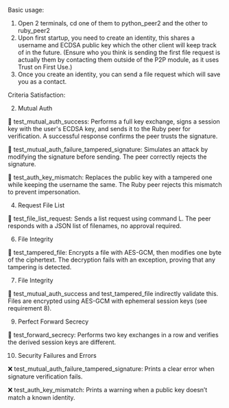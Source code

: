Basic usage:

1. Open 2 terminals, cd one of them to python_peer2 and the other to ruby_peer2
2. Upon first startup, you need to create an identity, this shares a username and ECDSA public key which the other client will keep track of in the future.
(Ensure who you think is sending the first file request is actually them by contacting them outside of the P2P module, as it uses Trust on First Use.)
3. Once you create an identity, you can send a file request which will save you as a contact.


Criteria Satisfaction:

2. Mutual Auth
   
🔐 test_mutual_auth_success: Performs a full key exchange, signs a session key with the user's ECDSA key, and sends it to the Ruby peer for verification. A successful response confirms the peer trusts the signature.

🔐 test_mutual_auth_failure_tampered_signature: Simulates an attack by modifying the signature before sending. The peer correctly rejects the signature.

🔏 test_auth_key_mismatch: Replaces the public key with a tampered one while keeping the username the same. The Ruby peer rejects this mismatch to prevent impersonation.

4. Request File List
   
📄 test_file_list_request: Sends a list request using command L. The peer responds with a JSON list of filenames, no approval required.

6. File Integrity
   
🧨 test_tampered_file: Encrypts a file with AES-GCM, then modifies one byte of the ciphertext. The decryption fails with an exception, proving that any tampering is detected.

7. File Integrity
   
🔐 test_mutual_auth_success and test_tampered_file indirectly validate this.
Files are encrypted using AES-GCM with ephemeral session keys (see requirement 8).

9. Perfect Forward Secrecy

🔁 test_forward_secrecy: Performs two key exchanges in a row and verifies the derived session keys are different.

10. Security Failures and Errors
    
❌ test_mutual_auth_failure_tampered_signature: Prints a clear error when signature verification fails.

❌ test_auth_key_mismatch: Prints a warning when a public key doesn’t match a known identity.

